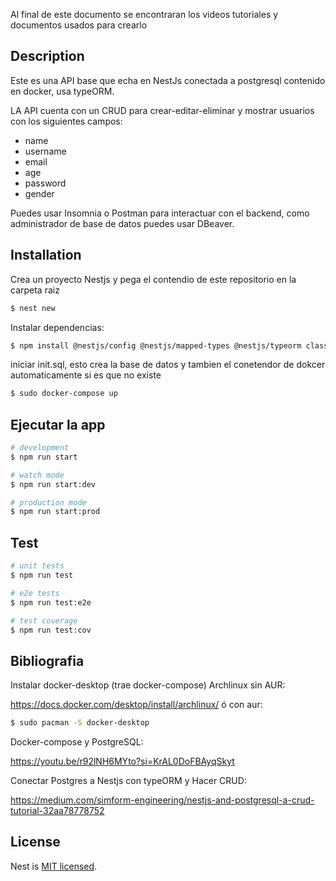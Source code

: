 Al final de este documento se encontraran los videos tutoriales y documentos usados para
crearlo

## Description
Este es una API base que echa en NestJs conectada a postgresql contenido en docker, usa 
typeORM. 

LA API cuenta con un CRUD para crear-editar-eliminar y mostrar usuarios con los siguientes
campos:
- name
- username
- email
- age
- password
- gender

Puedes usar Insomnia o Postman para interactuar con el backend, como administrador de base
de datos puedes usar DBeaver.

## Installation

Crea un proyecto Nestjs y pega el contendio de este repositorio en la carpeta raiz
```bash
$ nest new
```
Instalar dependencias:
```bash
$ npm install @nestjs/config @nestjs/mapped-types @nestjs/typeorm class-transformer class-validator pg typeorm typeorm-naming-strategies
```

iniciar init.sql, esto crea la base de datos y tambien el conetendor de dokcer automaticamente
si es que no existe
```bash
$ sudo docker-compose up
```

## Ejecutar la app

```bash
# development
$ npm run start

# watch mode
$ npm run start:dev

# production mode
$ npm run start:prod
```

## Test

```bash
# unit tests
$ npm run test

# e2e tests
$ npm run test:e2e

# test coverage
$ npm run test:cov
```
## Bibliografia

Instalar docker-desktop (trae docker-compose) Archlinux sin AUR:

https://docs.docker.com/desktop/install/archlinux/
ó con aur:
```bash
$ sudo pacman -S docker-desktop
```


Docker-compose y PostgreSQL:

https://youtu.be/r92lNH6MYto?si=KrAL0DoFBAyqSkyt

Conectar Postgres a Nestjs con typeORM y Hacer CRUD:

https://medium.com/simform-engineering/nestjs-and-postgresql-a-crud-tutorial-32aa78778752

## License

Nest is [MIT licensed](LICENSE).
